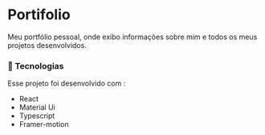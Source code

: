 # Portifolio

Meu portfólio pessoal, onde exibo informações sobre mim e todos os meus projetos desenvolvidos.

### 🚀 Tecnologias

Esse projeto foi desenvolvido com :

* React 
* Material Ui
* Typescript
* Framer-motion
